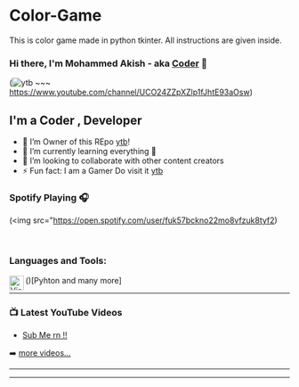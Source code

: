 # Color-Game

This is color game made in python tkinter. All instructions are given inside.

### Hi there, I'm Mohammed Akish - aka [Coder][ytb] 👋

(![ytb] ~~~ https://www.youtube.com/channel/UCO24ZZpXZlp1fJhtE93aOsw)


## I'm a Coder , Developer

- 🔭 I’m Owner of this REpo [ytb]!
- 🌱 I’m currently learning everything 🤣
- 👯 I’m looking to collaborate with other content creators
- ⚡ Fun fact: I am a Gamer Do visit it [ytb]
### Spotify Playing 🎧
(<img src="https://open.spotify.com/user/fuk57bckno22mo8vfzuk8tyf2)




<br />

### Languages and Tools:

(<img align="left" alt="Visual Studio Code" width="26px" src="https://raw.githubusercontent.com/github/explore/80688e429a7d4ef2fca1e82350fe8e3517d3494d/topics/visual-studio-code/visual-studio-code.png" />)[Pyhton and many more]


---

### 📺 Latest YouTube Videos

<!-- YOUTUBE:START -->
- [Sub Me rn !!](https://open.spotify.com/user/fuk57bckno22mo8vfzuk8tyf2)

<!-- YOUTUBE:END -->

➡️ [more videos...](https://open.spotify.com/user/fuk57bckno22mo8vfzuk8tyf2)

---


---



[ytb]: https://open.spotify.com/user/fuk57bckno22mo8vfzuk8tyf2
[twitter]: https://twitter.com/imAkishtp
